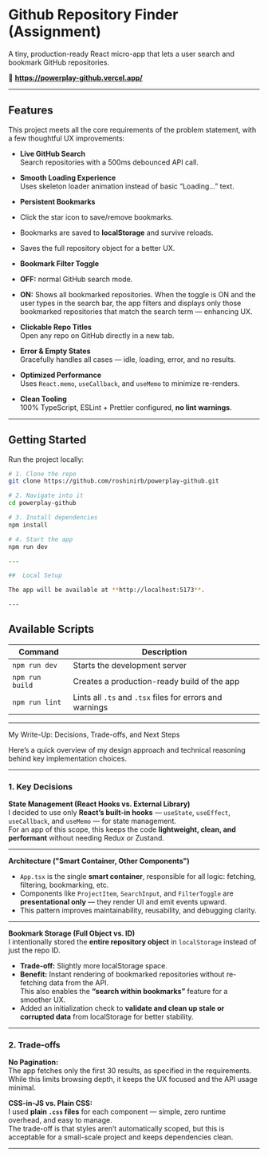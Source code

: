 #  Github Repository Finder (Assignment)

 A tiny, production-ready React micro-app that lets a user search and bookmark GitHub repositories.

🔗 **https://powerplay-github.vercel.app/**  

---

##  Features

 This project meets all the core requirements of the problem statement, with a few thoughtful UX
 improvements:

-  **Live GitHub Search**  
   Search repositories with a 500ms debounced API call.

-  **Smooth Loading Experience**  
  Uses skeleton loader animation instead of basic “Loading…” text.

-  **Persistent Bookmarks**  
  - Click the star icon to save/remove bookmarks.  
  - Bookmarks are saved to **localStorage** and survive reloads.  
  -  Saves the full repository object for a better UX.

-  **Bookmark Filter Toggle**  
  - **OFF:** normal GitHub search mode.  
  - **ON:** Shows all bookmarked repositories. When the toggle is ON and the user types in the search bar,
    the app filters and displays only those bookmarked repositories that match the search term — enhancing UX.

-  **Clickable Repo Titles**  
  Open any repo on GitHub directly in a new tab.

-  **Error & Empty States**  
  Gracefully handles all cases — idle, loading, error, and no results.

-  **Optimized Performance**  
  Uses `React.memo`, `useCallback`, and `useMemo` to minimize re-renders.

-  **Clean Tooling**  
  100% TypeScript, ESLint + Prettier configured, **no lint warnings**.

---

##  Getting Started

Run the project locally:

```bash
# 1. Clone the repo
git clone https://github.com/roshinirb/powerplay-github.git

# 2. Navigate into it
cd powerplay-github

# 3. Install dependencies
npm install

# 4. Start the app
npm run dev

---

##  Local Setup

The app will be available at **http://localhost:5173**.

---
```
##  Available Scripts

| Command | Description |
|----------|-------------|
| `npm run dev` | Starts the development server |
| `npm run build` | Creates a production-ready build of the app |
| `npm run lint` | Lints all `.ts` and `.tsx` files for errors and warnings |

---

  My Write-Up: Decisions, Trade-offs, and Next Steps

Here’s a quick overview of my design approach and technical reasoning behind key implementation choices.

---

###  1. Key Decisions

**State Management (React Hooks vs. External Library)**  
I decided to use only **React’s built-in hooks** — `useState`, `useEffect`, `useCallback`, and `useMemo` — for state management.  
For an app of this scope, this keeps the code **lightweight, clean, and performant** without needing Redux or Zustand.

---

**Architecture ("Smart Container, Other Components")**  
- `App.tsx` is the single **smart container**, responsible for all logic: fetching, filtering, bookmarking, etc.  
- Components like `ProjectItem`, `SearchInput`, and `FilterToggle` are **presentational only** — they render UI and emit events upward.  
- This pattern improves maintainability, reusability, and debugging clarity.

---

**Bookmark Storage (Full Object vs. ID)**  
I intentionally stored the **entire repository object** in `localStorage` instead of just the repo ID.

- **Trade-off:** Slightly more localStorage space.  
- **Benefit:** Instant rendering of bookmarked repositories without re-fetching data from the API.  
  This also enables the **“search within bookmarks”** feature for a smoother UX.  
- Added an initialization check to **validate and clean up stale or corrupted data** from localStorage for better stability.

---

###  2. Trade-offs

**No Pagination:**  
The app fetches only the first 30 results, as specified in the requirements.  
While this limits browsing depth, it keeps the UX focused and the API usage minimal.

**CSS-in-JS vs. Plain CSS:**  
I used **plain `.css` files** for each component — simple, zero runtime overhead, and easy to manage.  
The trade-off is that styles aren’t automatically scoped, but this is acceptable for a small-scale project and keeps dependencies clean.

---



